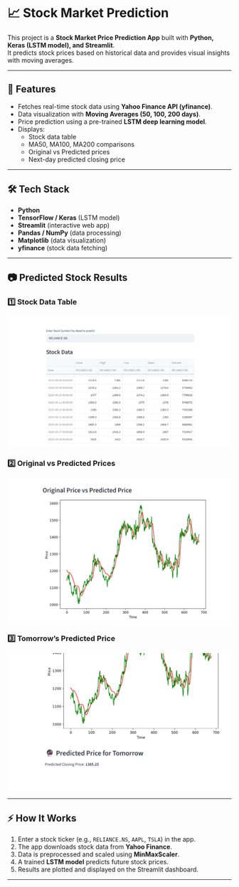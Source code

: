 # 📈 Stock Market Prediction 

This project is a **Stock Market Price Prediction App** built with **Python, Keras (LSTM model), and Streamlit**.  
It predicts stock prices based on historical data and provides visual insights with moving averages.  

---

## 🚀 Features
- Fetches real-time stock data using **Yahoo Finance API (yfinance)**.  
- Data visualization with **Moving Averages (50, 100, 200 days)**.  
- Price prediction using a pre-trained **LSTM deep learning model**.  
- Displays:  
  - Stock data table  
  - MA50, MA100, MA200 comparisons  
  - Original vs Predicted prices  
  - Next-day predicted closing price  

---

## 🛠️ Tech Stack
- **Python**  
- **TensorFlow / Keras** (LSTM model)  
- **Streamlit** (interactive web app)  
- **Pandas / NumPy** (data processing)  
- **Matplotlib** (data visualization)  
- **yfinance** (stock data fetching)  

---

## 📷 Predicted Stock Results

### 1️⃣ Stock Data Table  
![Stock Data](./Screenshot%202025-09-21%20101304.png)  

### 2️⃣ Original vs Predicted Prices  
![Original vs Predicted](./Screenshot%202025-09-21%20101242.png)  

### 3️⃣ Tomorrow’s Predicted Price  
![Tomorrow Prediction](./Screenshot%202025-09-21%20101353.png)  

---

## ⚡ How It Works
1. Enter a stock ticker (e.g., `RELIANCE.NS`, `AAPL`, `TSLA`) in the app.  
2. The app downloads stock data from **Yahoo Finance**.  
3. Data is preprocessed and scaled using **MinMaxScaler**.  
4. A trained **LSTM model** predicts future stock prices.  
5. Results are plotted and displayed on the Streamlit dashboard.  

---


